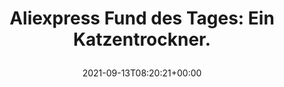 ---
retweeted: false
source: <a href="https://about.twitter.com/products/tweetdeck" rel="nofollow">TweetDeck</a>
entities:
  hashtags: []
  symbols: []
  user_mentions: []
  urls:
  - url: https://t.co/mpF6S7OgQ7
    expanded_url: https://bit.ly/3hrYfKz
    display_url: bit.ly/3hrYfKz
    indices:
    - '48'
    - '71'
display_text_range:
- '0'
- '71'
favorite_count: '2'
id_str: '1437330296765091840'
truncated: false
retweet_count: '0'
id: '1437330296765091840'
possibly_sensitive: false
created_at: Mon Sep 13 08:20:21 +0000 2021
favorited: false
full_text: 'Aliexpress Fund des Tages: Ein Katzentrockner.'
lang: de
quote_url: https://bit.ly/3hrYfKz
tags:
- pesos/twitter
date: '2021-09-13T08:20:21+00:00'
src: https://twitter.com/bascht/status/1437330296765091840
original_url: https://twitter.com/bascht/status/1437330296765091840
type: twitter_tweet
text: 'Aliexpress Fund des Tages: Ein Katzentrockner.'
title: 'Aliexpress Fund des Tages: Ein Katzentrockner.

  '

---